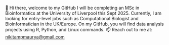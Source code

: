 👋 Hi there, welcome to my GitHub
I will be completing an MSc in Bioinformatics at the University of Liverpool this Sept 2025.
Currently, I am looking for entry-level jobs such as Computational Biologist and Bioinformatician in the UK/Europe.
On my GitHub, you will find data analysis projects using R, Python, and Linux commands. 
📫 Reach out to me at: nikitampmaurya@gmail.com
